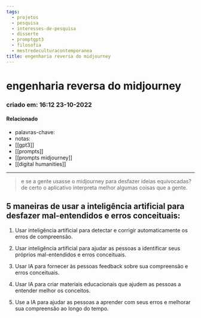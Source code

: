 ```yaml
---
tags:
  - projetos
  - pesquisa
  - interesses-de-pesquisa
  - disserte
  - promptgpt3
  - filosofia
  - mestredeculturacontemporanea
title: engenharia reversa do midjourney
---
```

# engenharia reversa do midjourney
### criado em: 16:12 23-10-2022

#### Relacionado
- palavras-chave: 
- notas:
- [[gpt3]]
- [[prompts]]
- [[prompts midjourney]]
- [[digital humanities]]
---
>e se a gente usasse o midjourney para desfazer ideias equivocadas? 
de certo o aplicativo interpreta melhor algumas coisas que a gente.

## 5 maneiras de usar a inteligência artificial para desfazer mal-entendidos e erros conceituais:

1. Usar inteligência artificial para detectar e corrigir automaticamente os erros de compreensão.

2. Usar inteligência artificial para ajudar as pessoas a identificar seus próprios mal-entendidos e erros conceituais.

3. Usar IA para fornecer às pessoas feedback sobre sua compreensão e erros conceituais.

4. Usar IA para criar materiais educacionais que ajudem as pessoas a entender melhor os conceitos.

5. Use a IA para ajudar as pessoas a aprender com seus erros e melhorar sua compreensão ao longo do tempo.

